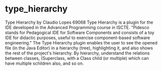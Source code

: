 # type_hierarchy
Type Hierarchy by Claudio Lopes 69068
Type Hierarchy is a plugin for the IDE developed in the Advanced Programming course in ISCTE.
"Pidesco stands for Pedagogical IDE for Software Components and consists of a toy IDE for didactic purposes, useful to exercise component-based software engineering."
The Type Hierarchy plugin enables the user to see the opened file (in the Java Editor) in a hierarchy (tree), highlighting it, and also shows the rest of the project's hierarchy.
By hierarchy, understand the relations between classes, (Superclass, with a Class child (or multiple) which can have multiple schildren also, and so on.
